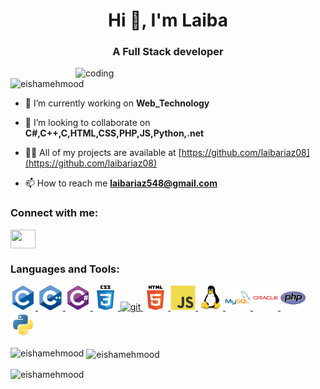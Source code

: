 <h1 align="center">Hi 👋, I'm Laiba</h1>
<h3 align="center">A Full Stack developer</h3>
<img align='right' alt='coding' width =400 src='https://miro.medium.com/v2/resize:fit:1360/0*7Q3yvSIv_t0ioJ-Z.gif'>
<p align="left"> <img src="https://komarev.com/ghpvc/?username=eishamehmood&label=Profile%20views&color=0e75b6&style=flat" alt="eishamehmood" /> </p>

- 🔭 I’m currently working on **Web_Technology**

- 👯 I’m looking to collaborate on **C#,C++,C,HTML,CSS,PHP,JS,Python,.net**

- 👨‍💻 All of my projects are available at [https://github.com/laibariaz08](https://github.com/laibariaz08)

- 📫 How to reach me **laibariaz548@gmail.com**

<h3 align="left">Connect with me:</h3>
<p align="left">
<a href="https://www.linkedin.com/in/laiba-riaz-81a7302bb/" target="blank"><img align="center" src="https://raw.githubusercontent.com/rahuldkjain/github-profile-readme-generator/master/src/images/icons/Social/linked-in-alt.svg" height="30" width="40" /></a>
</p>

<h3 align="left">Languages and Tools:</h3>
<p align="left"> <a href="https://www.cprogramming.com/" target="_blank" rel="noreferrer"> <img src="https://raw.githubusercontent.com/devicons/devicon/master/icons/c/c-original.svg" alt="c" width="40" height="40"/> </a> <a href="https://www.w3schools.com/cpp/" target="_blank" rel="noreferrer"> <img src="https://raw.githubusercontent.com/devicons/devicon/master/icons/cplusplus/cplusplus-original.svg" alt="cplusplus" width="40" height="40"/> </a> <a href="https://www.w3schools.com/cs/" target="_blank" rel="noreferrer"> <img src="https://raw.githubusercontent.com/devicons/devicon/master/icons/csharp/csharp-original.svg" alt="csharp" width="40" height="40"/> </a> <a href="https://www.w3schools.com/css/" target="_blank" rel="noreferrer"> <img src="https://raw.githubusercontent.com/devicons/devicon/master/icons/css3/css3-original-wordmark.svg" alt="css3" width="40" height="40"/> </a> <a href="https://git-scm.com/" target="_blank" rel="noreferrer"> <img src="https://www.vectorlogo.zone/logos/git-scm/git-scm-icon.svg" alt="git" width="40" height="40"/> </a> <a href="https://www.w3.org/html/" target="_blank" rel="noreferrer"> <img src="https://raw.githubusercontent.com/devicons/devicon/master/icons/html5/html5-original-wordmark.svg" alt="html5" width="40" height="40"/> </a> <a href="https://developer.mozilla.org/en-US/docs/Web/JavaScript" target="_blank" rel="noreferrer"> <img src="https://raw.githubusercontent.com/devicons/devicon/master/icons/javascript/javascript-original.svg" alt="javascript" width="40" height="40"/> </a> <a href="https://www.linux.org/" target="_blank" rel="noreferrer"> <img src="https://raw.githubusercontent.com/devicons/devicon/master/icons/linux/linux-original.svg" alt="linux" width="40" height="40"/> </a> <a href="https://www.mysql.com/" target="_blank" rel="noreferrer"> <img src="https://raw.githubusercontent.com/devicons/devicon/master/icons/mysql/mysql-original-wordmark.svg" alt="mysql" width="40" height="40"/> </a> <a href="https://www.oracle.com/" target="_blank" rel="noreferrer"> <img src="https://raw.githubusercontent.com/devicons/devicon/master/icons/oracle/oracle-original.svg" alt="oracle" width="40" height="40"/> </a> <a href="https://www.php.net" target="_blank" rel="noreferrer"> <img src="https://raw.githubusercontent.com/devicons/devicon/master/icons/php/php-original.svg" alt="php" width="40" height="40"/> </a> <a href="https://www.python.org" target="_blank" rel="noreferrer"> <img src="https://raw.githubusercontent.com/devicons/devicon/master/icons/python/python-original.svg" alt="python" width="40" height="40"/> </a> </p>

<p><img align="left" src="https://github-readme-stats.vercel.app/api/top-langs?username=eishamehmood&show_icons=true&locale=en&layout=compact" alt="eishamehmood" /></p>

<p>&nbsp;<img align="center" src="https://github-readme-stats.vercel.app/api?username=eishamehmood&show_icons=true&locale=en" alt="eishamehmood" /></p>

<p><img align="center" src="https://github-readme-streak-stats.herokuapp.com/?user=eishamehmood&" alt="eishamehmood" /></p>
